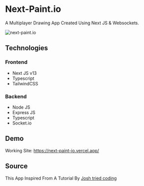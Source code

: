 # Next-Paint.io

A Multiplayer Drawing App Created Using Next JS & Websockets.

![next-paint.io](https://user-images.githubusercontent.com/75238302/204462115-a1781f45-b18c-4984-b0a5-b63c02d95e86.png)

## Technologies

### Frontend

-   Next JS v13
-   Typescript
-   TailwindCSS

### Backend

-   Node JS
-   Express JS
-   Typescript
-   Socket.io

## Demo

Working Site: https://next-paint-io.vercel.app/

## Source

This App Inspired From A Tutorial By [Josh tried coding](https://www.youtube.com/watch?v=Dib5TYHHfgA)
